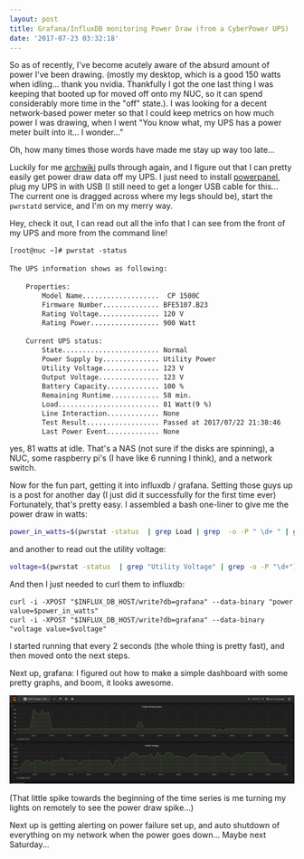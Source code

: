 ```yaml
---
layout: post
title: Grafana/InfluxDB monitoring Power Draw (from a CyberPower UPS)
date: '2017-07-23 03:32:18'
---
```


So as of recently, I've become acutely aware of the absurd amount of power I've been drawing. (mostly my desktop, which is a good 150 watts when idling... thank you nvidia. Thankfully I got the one last thing I was keeping that booted up for moved off onto my NUC, so it can spend considerably more time in the "off" state.). I was looking for a decent network-based power meter so that I could keep metrics on how much power I was drawing, when I went "You know what, my UPS has a power meter built into it... I wonder..." 

Oh, how many times those words have made me stay up way too late... 

Luckily for me [archwiki](https://wiki.archlinux.org/index.php/CyberPower_UPS) pulls through again, and I figure out that I can pretty easily get power draw data off my UPS. I just need to install [powerpanel](https://www.cyberpowersystems.com/product/software/powerpanel-for-linux/), plug my UPS in with USB (I still need to get a longer USB cable for this... The current one is dragged across where my legs should be), start the `pwrstatd` service, and I'm on my merry way. 

Hey, check it out, I can read out all the info that I can see from the front of my UPS and more from the command line! 

```
[root@nuc ~]# pwrstat -status

The UPS information shows as following:

	Properties:
		Model Name...................  CP 1500C
		Firmware Number.............. BFE5107.B23
		Rating Voltage............... 120 V
		Rating Power................. 900 Watt

	Current UPS status:
		State........................ Normal
		Power Supply by.............. Utility Power
		Utility Voltage.............. 123 V
		Output Voltage............... 123 V
		Battery Capacity............. 100 %
		Remaining Runtime............ 58 min.
		Load......................... 81 Watt(9 %)
		Line Interaction............. None
		Test Result.................. Passed at 2017/07/22 21:38:46
		Last Power Event............. None

```
yes, 81 watts at idle. That's a NAS (not sure if the disks are spinning), a NUC, some raspberry pi's (I have like 6 running I think), and a network switch. 

Now for the fun part, getting it into influxdb / grafana. Setting those guys up is a post for another day (I just did it successfully for the first time ever) Fortunately, that's pretty easy. I assembled a bash one-liner to give me the power draw in watts: 
```bash
power_in_watts=$(pwrstat -status  | grep Load | grep  -o -P " \d+ " | grep -o -P "\d+")
```

and another to read out the utility voltage:

```bash
voltage=$(pwrstat -status  | grep "Utility Voltage" | grep -o -P "\d+")
```

And then I just needed to curl them to influxdb:
```
curl -i -XPOST "$INFLUX_DB_HOST/write?db=grafana" --data-binary "power value=$power_in_watts"
curl -i -XPOST "$INFLUX_DB_HOST/write?db=grafana" --data-binary "voltage value=$voltage"
```
I started running that every 2 seconds (the whole thing is pretty fast), and then moved onto the next steps. 

Next up, grafana: I figured out how to make a simple dashboard with some pretty graphs, and boom, it looks awesome. 

![](/content/images/2017/07/Screenshot-from-2017-07-22-23-26-20.png)

(That little spike towards the beginning of the time series is me turning my lights on remotely to see the power draw spike...) 

Next up is getting alerting on power failure set up, and auto shutdown of everything on my network when the power goes down... Maybe next Saturday... 